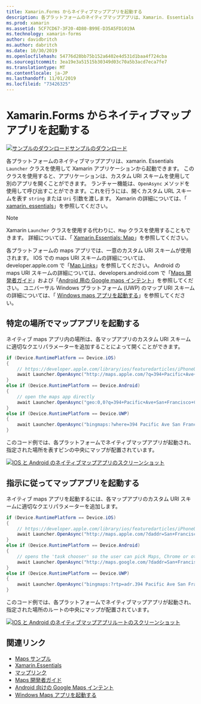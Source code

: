```yaml
---
title: Xamarin.Forms からネイティブマップアプリを起動する
description: 各プラットフォームのネイティブマップアプリは、Xamarin. Essentials ランチャークラスによって Xamarin. Forms アプリケーションから起動できます。
ms.prod: xamarin
ms.assetid: 5CF7CD67-3F20-4D80-B99E-D35A5FD1019A
ms.technology: xamarin-forms
author: davidbritch
ms.author: dabritch
ms.date: 10/30/2019
ms.openlocfilehash: 54776d28bb75b152a6402e4d531d1baa4f724cba
ms.sourcegitcommit: 3ea19e3a51515b30349d03c70a5b3acd7eca7fe7
ms.translationtype: MT
ms.contentlocale: ja-JP
ms.lasthandoff: 11/01/2019
ms.locfileid: "73426325"
---
```

# <a name="launch-the-native-map-app-from-xamarinforms"></a>Xamarin.Forms からネイティブマップアプリを起動する

[![サンプルのダウンロード](~/media/shared/download.png)サンプルのダウンロード](https://docs.microsoft.com/samples/xamarin/xamarin-forms-samples/workingwithmaps)

各プラットフォームのネイティブマップアプリは、xamarin. Essentials `Launcher` クラスを使用して Xamarin アプリケーションから起動できます。 このクラスを使用すると、アプリケーションは、カスタム URI スキームを使用して別のアプリを開くことができます。 ランチャー機能は、`OpenAsync` メソッドを使用して呼び出すことができます。これを行うには、開くカスタム URL スキームを表す `string` または `Uri` 引数を渡します。 Xamarin の詳細については、「 [xamarin. essentials](~/essentials/index.md?context=xamarin/xamarin-forms)」を参照してください。

> [!NOTE]
> Xamarin `Launcher` クラスを使用する代わりに、`Map` クラスを使用することもできます。 詳細については、「 [Xamarin.Essentials: Map](~/essentials/maps.md?context=xamarin/xamarin-forms)」を参照してください。

各プラットフォームの maps アプリでは、一意のカスタム URI スキームが使用されます。 IOS での maps URI スキームの詳細については、developer.apple.com で「[Map Links](https://developer.apple.com/library/archive/featuredarticles/iPhoneURLScheme_Reference/MapLinks/MapLinks.html)」を参照してください。 Android の maps URI スキームの詳細については、developers.android.com で「[Maps 開発者ガイド](https://developer.android.com/guide/components/intents-common.html#Maps)」および「[Android 用の Google maps インテント](https://developers.google.com/maps/documentation/urls/android-intents)」を参照してください。 ユニバーサル Windows プラットフォーム (UWP) のマップ URI スキームの詳細については、「 [Windows maps アプリを起動する](/windows/uwp/launch-resume/launch-maps-app)」を参照してください。

## <a name="launch-the-map-app-at-a-specific-location"></a>特定の場所でマップアプリを起動する

ネイティブ maps アプリ内の場所は、各マップアプリのカスタム URI スキームに適切なクエリパラメーターを追加することによって開くことができます。

```csharp
if (Device.RuntimePlatform == Device.iOS)
{
    // https://developer.apple.com/library/ios/featuredarticles/iPhoneURLScheme_Reference/MapLinks/MapLinks.html
    await Launcher.OpenAsync("http://maps.apple.com/?q=394+Pacific+Ave+San+Francisco+CA");
}
else if (Device.RuntimePlatform == Device.Android)
{
    // open the maps app directly
    await Launcher.OpenAsync("geo:0,0?q=394+Pacific+Ave+San+Francisco+CA");
}
else if (Device.RuntimePlatform == Device.UWP)
{
    await Launcher.OpenAsync("bingmaps:?where=394 Pacific Ave San Francisco CA");
}
```

このコード例では、各プラットフォームでネイティブマップアプリが起動され、指定された場所を表すピンの中央にマップが配置されています。

[![IOS と Android のネイティブマップアプリのスクリーンショット](native-map-app-images/location.png "ネイティブマップアプリ")](native-map-app-images/location-large.png#lightbox "ネイティブマップアプリ")

## <a name="launch-the-map-app-with-directions"></a>指示に従ってマップアプリを起動する

ネイティブ maps アプリを起動するには、各マップアプリのカスタム URI スキームに適切なクエリパラメーターを追加します。

```csharp
if (Device.RuntimePlatform == Device.iOS)
{
    // https://developer.apple.com/library/ios/featuredarticles/iPhoneURLScheme_Reference/MapLinks/MapLinks.html
    await Launcher.OpenAsync("http://maps.apple.com/?daddr=San+Francisco,+CA&saddr=cupertino");
}
else if (Device.RuntimePlatform == Device.Android)
{
    // opens the 'task chooser' so the user can pick Maps, Chrome or other mapping app
    await Launcher.OpenAsync("http://maps.google.com/?daddr=San+Francisco,+CA&saddr=Mountain+View");
}
else if (Device.RuntimePlatform == Device.UWP)
{
    await Launcher.OpenAsync("bingmaps:?rtp=adr.394 Pacific Ave San Francisco CA~adr.One Microsoft Way Redmond WA 98052");
}
```

このコード例では、各プラットフォームでネイティブマップアプリが起動され、指定された場所のルートの中央にマップが配置されています。

[![IOS と Android のネイティブマップアプリルートのスクリーンショット](native-map-app-images/directions.png "ネイティブマップアプリの方向")](native-map-app-images/directions-large.png#lightbox "ネイティブマップアプリの方向")

## <a name="related-links"></a>関連リンク

- [Maps サンプル](https://docs.microsoft.com/samples/xamarin/xamarin-forms-samples/workingwithmaps)
- [Xamarin.Essentials](~/essentials/index.md?context=xamarin/xamarin-forms)
- [マップリンク](https://developer.apple.com/library/archive/featuredarticles/iPhoneURLScheme_Reference/MapLinks/MapLinks.html)
- [Maps 開発者ガイド](https://developer.android.com/guide/components/intents-common.html#Maps)
- [Android 向けの Google Maps インテント](https://developers.google.com/maps/documentation/)
- [Windows Maps アプリを起動する](/windows/uwp/launch-resume/launch-maps-app)
